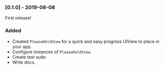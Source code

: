 ### [0.1.0] - 2019-08-08

First release! 

### Added 
- Created `PleaseHoldView` for a quick and easy progress UIView to place in your app.
- Configure instances of `PleaseHoldView`. 
- Create test suite. 
- Write docs. 